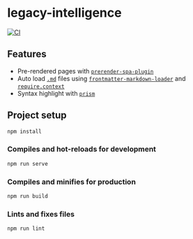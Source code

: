 # legacy-intelligence

[![CI](https://github.com/ksevelyar/legacy-intelligence-vue/workflows/CI/badge.svg)](https://github.com/ksevelyar/legacy-intelligence-vue/actions)

## Features

- Pre-rendered pages with [`prerender-spa-plugin`](https://github.com/chrisvfritz/prerender-spa-plugin)
- Auto load [`.md`](https://github.com/ksevelyar/legacy-intelligence-vue/tree/master/src/md) files using [`frontmatter-markdown-loader`](https://github.com/hmsk/frontmatter-markdown-loader) and [`require.context`](https://webpack.js.org/guides/dependency-management/#requirecontext)
- Syntax highlight with [`prism`](https://github.com/PrismJS/prism)

## Project setup

```sh
npm install
```

### Compiles and hot-reloads for development

```sh
npm run serve
```

### Compiles and minifies for production

```sh
npm run build
```

### Lints and fixes files

```sh
npm run lint
```
